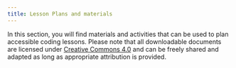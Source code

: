 ```yaml
---
title: Lesson Plans and materials
---
```


In this section, you will find materials and activities that can be used to plan accessible coding lessons. Please note that all downloadable documents are licensed under [Creative Commons 4.0](https://creativecommons.org/licenses/by/4.0/deed.ast) and can be freely shared and adapted as long as appropriate attribution is provided.
